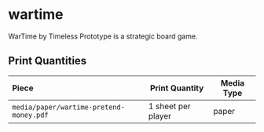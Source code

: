 # wartime
WarTime by Timeless Prototype is a strategic board game.

## Print Quantities

| Piece                                   | Print Quantity     | Media Type |
|:----------------------------------------|--------------------|------------|
| `media/paper/wartime-pretend-money.pdf` | 1 sheet per player | paper      |

